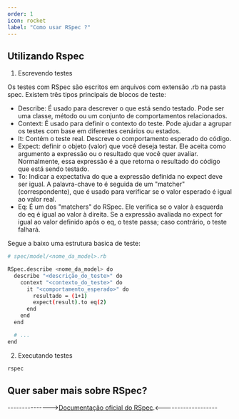 ```yaml
---
order: 1
icon: rocket
label: "Como usar RSpec ?"
---
```


<!-- Ultima atualização: 24/09/2023 -->
<!-- Autor(es): Araújo -->

## Utilizando Rspec 

1. Escrevendo testes

Os testes com RSpec são escritos em arquivos com extensão .rb na pasta spec. Existem três tipos principais de blocos de teste:

- Describe: É usado para descrever o que está sendo testado. Pode ser uma classe, método ou um conjunto de comportamentos relacionados.
- Context: É usado para definir o contexto do teste. Pode ajudar a agrupar os testes com base em diferentes cenários ou estados.
- It: Contém o teste real. Descreve o comportamento esperado do código.
- Expect: definir o objeto (valor) que você deseja testar. Ele aceita como argumento a expressão ou o resultado que você quer avaliar. Normalmente, essa expressão é a que retorna o resultado do código que está sendo testado.
- To: Indicar a expectativa do que a expressão definida no expect deve ser igual. A palavra-chave to é seguida de um "matcher" (correspondente), que é usado para verificar se o valor esperado é igual ao valor real.
- Eq: É um dos "matchers" do RSpec. Ele verifica se o valor à esquerda do eq é igual ao valor à direita. Se a expressão avaliada no expect for igual ao valor definido após o eq, o teste passa; caso contrário, o teste falhará.

Segue a baixo uma estrutura basica de teste:

```bash
# spec/model/<nome_da_model>.rb

RSpec.describe <nome_da_model> do
  describe "<descrição_do_teste>" do
    context "<contexto_do_teste>" do
      it "<comportamento_esperado>" do
        resultado = (1+1)
        expect(result).to eq(2)
      end
    end
  end

  # ...
end
```

2. Executando testes

```bash
rspec
```

## Quer saber mais sobre RSpec?

--------------->[Documentação oficial do RSpec](https://rspec.info/documentation/).<-------------------